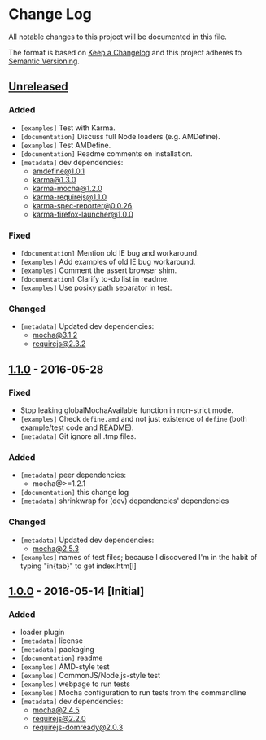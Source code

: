 # Change Log
All notable changes to this project will be documented in this file.

The format is based on [Keep a Changelog](http://keepachangelog.com/)
and this project adheres to [Semantic Versioning](http://semver.org/).

## [Unreleased][]
### Added
- `[examples]` Test with Karma.
- `[documentation]` Discuss full Node loaders (e.g. AMDefine).
- `[examples]` Test AMDefine.
- `[documentation]` Readme comments on installation.
- `[metadata]` dev dependencies:
  - amdefine@1.0.1
  - karma@1.3.0
  - karma-mocha@1.2.0
  - karma-requirejs@1.1.0
  - karma-spec-reporter@0.0.26
  - karma-firefox-launcher@1.0.0

### Fixed
- `[documentation]` Mention old IE bug and workaround.
- `[examples]` Add examples of old IE bug workaround.
- `[examples]` Comment the assert browser shim.
- `[documentation]` Clarify to-do list in readme.
- `[examples]` Use posixy path separator in test.

### Changed
- `[metadata]` Updated dev dependencies:
  - mocha@3.1.2
  - requirejs@2.3.2

## [1.1.0][] - 2016-05-28
### Fixed
- Stop leaking globalMochaAvailable function in non-strict mode.
- `[examples]` Check `define.amd` and not just existence of `define` (both example/test code and README).
- `[metadata]` Git ignore all .tmp files.

### Added
- `[metadata]` peer dependencies:
  - mocha@>=1.2.1
- `[documentation]` this change log
- `[metadata]` shrinkwrap for (dev) dependencies' dependencies

### Changed
- `[metadata]` Updated dev dependencies:
  - mocha@2.5.3
- `[examples]` names of test files; because I discovered I'm in the habit of typing "in{tab}" to get index.htm[l]

## [1.0.0][] - 2016-05-14 [Initial]
### Added
- loader plugin
- `[metadata]` license
- `[metadata]` packaging
- `[documentation]` readme
- `[examples]` AMD-style test
- `[examples]` CommonJS/Node.js-style test
- `[examples]` webpage to run tests
- `[examples]` Mocha configuration to run tests from the commandline
- `[metadata]` dev dependencies:
  - mocha@2.4.5
  - requirejs@2.2.0
  - requirejs-domready@2.0.3

[Unreleased]: https://github.com/scottfreecode/mocha-exports-amd/compare/v1.1.0...HEAD
[1.1.0]: https://github.com/scottfreecode/mocha-exports-amd/compare/v1.0.0...v1.1.0
[1.0.0]: https://github.com/scottfreecode/mocha-exports-amd/tree/v1.0.0
